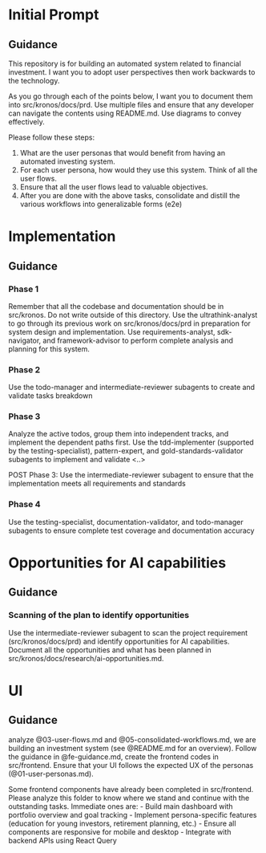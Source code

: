 # Initial Prompt

## Guidance
This repository is for building an automated system related to financial investment.
I want you to adopt user perspectives then work backwards to the technology.

As you go through each of the points below, I want you to document them into src/kronos/docs/prd. 
Use multiple files and ensure that any developer can navigate the contents using README.md. 
Use diagrams to convey effectively.

Please follow these steps:
1. What are the user personas that would benefit from having an automated investing system.
2. For each user persona, how would they use this system. Think of all the user flows.
3. Ensure that all the user flows lead to valuable objectives.
4. After you are done with the above tasks, consolidate and distill the various workflows into generalizable forms (e2e) 

# Implementation

## Guidance
### Phase 1
Remember that all the codebase and documentation should be in src/kronos. Do not write outside of this directory.
Use the ultrathink-analyst to go through its previous work on src/kronos/docs/prd in preparation for system design and implementation.
Use requirements-analyst, sdk-navigator, and framework-advisor to perform complete analysis and planning for this system.

### Phase 2
Use the todo-manager and intermediate-reviewer subagents to create and validate tasks breakdown

### Phase 3
Analyze the active todos, group them into independent tracks, and implement the dependent paths first.
Use the tdd-implementer (supported by the testing-specialist), pattern-expert, and gold-standards-validator subagents to implement and validate <..>

POST Phase 3:
Use the intermediate-reviewer subagent to ensure that the implementation meets all requirements and standards

### Phase 4
Use the testing-specialist, documentation-validator, and todo-manager subagents to ensure complete test coverage and documentation accuracy

# Opportunities for AI capabilities

## Guidance
### Scanning of the plan to identify opportunities
Use the intermediate-reviewer subagent to scan the project requirement (src/kronos/docs/prd) and identify opportunities for AI capabilities.
Document all the opportunities and what has been planned in src/kronos/docs/research/ai-opportunities.md.

# UI 
## Guidance
analyze @03-user-flows.md and @05-consolidated-workflows.md, we are building an investment system (see @README.md for an overview). 
Follow the guidance in @fe-guidance.md, create the frontend codes in src/frontend. 
Ensure that your UI follows the expected UX of the personas (@01-user-personas.md).

Some frontend components have already been completed in src/frontend. Please analyze this folder to know where we stand and continue with the outstanding tasks. Immediate ones are:
    - Build main dashboard with portfolio overview and goal tracking
    - Implement persona-specific features (education for young investors, retirement planning, etc.)
    - Ensure all components are responsive for mobile and desktop
    - Integrate with backend APIs using React Query
